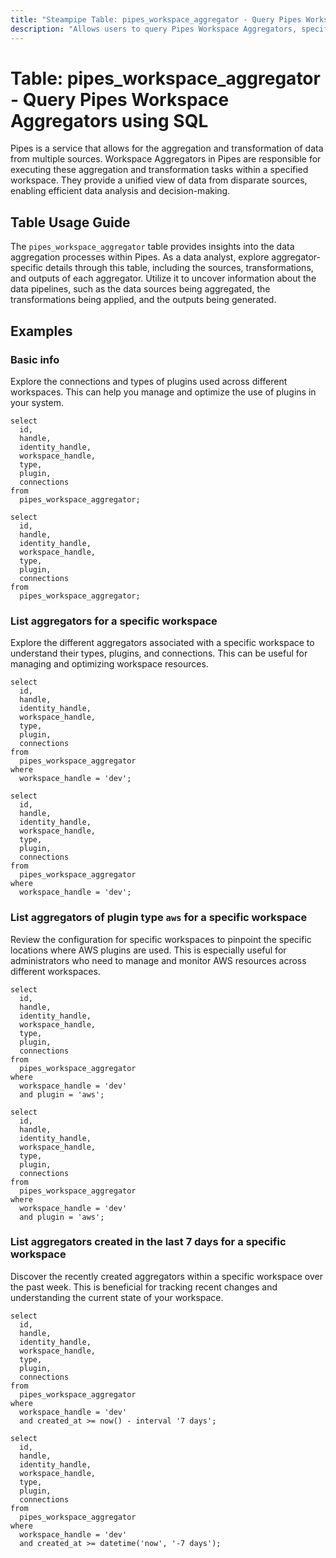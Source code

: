 ```yaml
---
title: "Steampipe Table: pipes_workspace_aggregator - Query Pipes Workspace Aggregators using SQL"
description: "Allows users to query Pipes Workspace Aggregators, specifically providing insights into the data aggregation and transformation processes within a workspace."
---
```


# Table: pipes_workspace_aggregator - Query Pipes Workspace Aggregators using SQL

Pipes is a service that allows for the aggregation and transformation of data from multiple sources. Workspace Aggregators in Pipes are responsible for executing these aggregation and transformation tasks within a specified workspace. They provide a unified view of data from disparate sources, enabling efficient data analysis and decision-making.

## Table Usage Guide

The `pipes_workspace_aggregator` table provides insights into the data aggregation processes within Pipes. As a data analyst, explore aggregator-specific details through this table, including the sources, transformations, and outputs of each aggregator. Utilize it to uncover information about the data pipelines, such as the data sources being aggregated, the transformations being applied, and the outputs being generated.

## Examples

### Basic info
Explore the connections and types of plugins used across different workspaces. This can help you manage and optimize the use of plugins in your system.

```sql+postgres
select
  id,
  handle,
  identity_handle,
  workspace_handle,
  type,
  plugin,
  connections
from
  pipes_workspace_aggregator;
```

```sql+sqlite
select
  id,
  handle,
  identity_handle,
  workspace_handle,
  type,
  plugin,
  connections
from
  pipes_workspace_aggregator;
```

### List aggregators for a specific workspace
Explore the different aggregators associated with a specific workspace to understand their types, plugins, and connections. This can be useful for managing and optimizing workspace resources.

```sql+postgres
select
  id,
  handle,
  identity_handle,
  workspace_handle,
  type,
  plugin,
  connections
from
  pipes_workspace_aggregator
where
  workspace_handle = 'dev';
```

```sql+sqlite
select
  id,
  handle,
  identity_handle,
  workspace_handle,
  type,
  plugin,
  connections
from
  pipes_workspace_aggregator
where
  workspace_handle = 'dev';
```

### List aggregators of plugin type `aws` for a specific workspace
Review the configuration for specific workspaces to pinpoint the specific locations where AWS plugins are used. This is especially useful for administrators who need to manage and monitor AWS resources across different workspaces.

```sql+postgres
select
  id,
  handle,
  identity_handle,
  workspace_handle,
  type,
  plugin,
  connections
from
  pipes_workspace_aggregator
where
  workspace_handle = 'dev'
  and plugin = 'aws';
```

```sql+sqlite
select
  id,
  handle,
  identity_handle,
  workspace_handle,
  type,
  plugin,
  connections
from
  pipes_workspace_aggregator
where
  workspace_handle = 'dev'
  and plugin = 'aws';
```

### List aggregators created in the last 7 days for a specific workspace
Discover the recently created aggregators within a specific workspace over the past week. This is beneficial for tracking recent changes and understanding the current state of your workspace.

```sql+postgres
select
  id,
  handle,
  identity_handle,
  workspace_handle,
  type,
  plugin,
  connections
from
  pipes_workspace_aggregator
where
  workspace_handle = 'dev'
  and created_at >= now() - interval '7 days';
```

```sql+sqlite
select
  id,
  handle,
  identity_handle,
  workspace_handle,
  type,
  plugin,
  connections
from
  pipes_workspace_aggregator
where
  workspace_handle = 'dev'
  and created_at >= datetime('now', '-7 days');
```